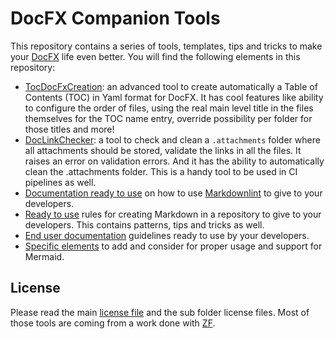 # DocFX Companion Tools

This repository contains a series of tools, templates, tips and tricks to make your [DocFX](https://dotnet.github.io/docfx/) life even better. You will find the following elements in this repository:

* [TocDocFxCreation](./TocDocFxCreation): an advanced tool to create automatically a Table of Contents (TOC) in Yaml format for DocFX. It has cool features like ability to configure the order of files, using the real main level title in the files themselves for the TOC name entry, override possibility per folder for those titles and more!
* [DocLinkChecker](./DocLinkChecker): a tool to check and clean a `.attachments` folder where all attachments should be stored, validate the links in all the files. It raises an error on validation errors. And it has the ability to automatically clean the .attachments folder. This is a handy tool to be used in CI pipelines as well.
* [Documentation ready to use](./DocExample/docs/markdownlint.md) on how to use [Markdownlint](https://github.com/DavidAnson/markdownlint) to give to your developers.
* [Ready to use](./DocExample/docs/markdown-creation.md) rules for creating Markdown in a repository to give to your developers. This contains patterns, tips and tricks as well.
* [End user documentation](./DocExample/docs/enduser-documentation.md) guidelines ready to use by your developers.
* [Specific elements](./DocExample/docs/ui-specific-elements.md) to add and consider for proper usage and support for Mermaid.

## License

Please read the main [license file](LICENSE) and the sub folder license files. Most of those tools are coming from a work done with [ZF](https://www.zf.com/).
